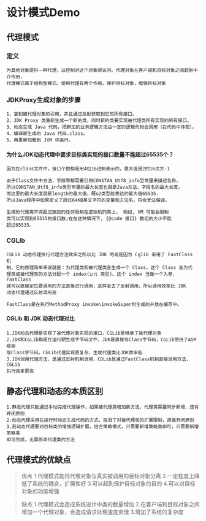 # 设计模式Demo

## 代理模式


### 定义
    
    为其他对象提供一种代理，以控制对这个对象得访问。代理对象在客户端和目标对象之间起到中介作用，
    代理模式属于结构型模式。使用代理有两个作用，保护目标对象，增强目标对象

### JDKProxy生成对象的步骤

    1、拿到被代理对象的引用，并且通过反射获取到它的所有接口。
    2、JDK Proxy 类重新生成一个新的类，同时新的类要实现被代理类所有实现的所有接口。
    3、动态生成 Java 代码，把新加的业务逻辑方法由一定的逻辑代码去调用（在代码中体现）。
    4、编译新生成的 Java 代码.class。
    5、再重新加载到 JVM 中运行。   
    
    
#### 为什么JDK动态代理中要求目标类实现的接口数量不能超过65535个？    
    因为在class文件中，接口个数都是用4位16进制表示的，最大值是2的16次方-1 
    
    由于Class文件中方法，字段等都需要引用CONSTAN_Utf8_info型常量来描述名称，
    所以CONSTAN_Utf8_info类型常量的最大长度也就是Java方法，字段名的最大长度。
    而这里的最大长度就是length的最大值，既u2类型能表达的最大值65535.
    所以Java程序中如果定义了超过64KB英文字符的变量和方法名，将会无法编译。
    
    生成的代理类不得超过施加的任何限制在虚拟机的类上。 例如, VM 可能会限制
    类可以实现到65535的接口数;在在这种情况下, {@code 接口} 数组的大小不能
    超过65535。
    
    
### CGLIb

    CGLib 动态代理执行代理方法效率之所以比 JDK 的高是因为 Cglib 采用了 FastClass 机
    制，它的原理简单来说就是：为代理类和被代理类各生成一个 Class，这个 Class 会为代
    理类或被代理类的方法分配一个 index(int 类型)。这个 index 当做一个入参，FastClass
    就可以直接定位要调用的方法直接进行调用，这样省去了反射调用，所以调用效率比 JDK
    动态代理通过反射调用高
    
    FastClass是在执行MethodProxy invoke\invokeSuper时生成的并放在缓存中。    
    
#### CGLib 和 JDK 动态代理对比

    1.JDK动态代理是实现了被代理对象实现的接口，CGLib是继承了被代理对象
    2.JDK和CGLib都是在运行期生成字节码文件，JDK是直接写Class字节码，CGLib使用了ASM框架
    写Class字节码，CGLib代理实现更复杂，生成代理类比JDK效率低
    3.JDK调用代理方法，是通过反射机制调用，CGLib是通过FastClass机制直接调用方法，CGLib
    执行效率更高    
    
    
## 静态代理和动态的本质区别    

    1.静态代理只能通过手动完成代理操作，如果被代理类增加新方法，代理类需要同步新增，违背开闭原则
    2.动态代理采用在运行时动态生成代码的方式，取消了对被代理类的扩展限制，遵循开闭原则
    3.若动态代理要对目标类的增强逻辑扩展，结合策略模式，只需要新增策略类即可，只需要新增策略类
    即可完成，无需修改代理类的方法
    
## 代理模式的优缺点

> 优点
    1.代理模式能将代理对象与真实被调用的目标对象分离
    2.一定程度上降低了系统的耦合，扩展性好
    3.可以起到保护目标对象的目的
    4.可以对目标对象的功能增强

> 缺点
    1.代理模式会造成系统设计中类的数量增加
    2.在客户端和目标对象之间增加一个代理对象，会造成请求处理速度变慢
    3.增加了系统的复杂度        
    
    

